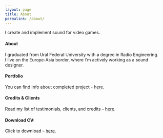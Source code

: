 ```yaml
---
layout: page
title: About
permalink: /about/
---
```


I create and implement sound for video games.

#### About

I graduated from Ural Federal University with a degree in Radio Engineering.
I live on the Europe-Asia border, where I'm actively working as a sound designer.

#### Portfolio

You can find info about completed project - [here](https://ivanvodoleev.github.io/portfolio/).

#### Credits & Clients

Read my list of testimonials, clients, and credits – [here](https://ivanvodoleev.github.io/credits/). 

#### Download CV:

Click to download – [here](https://ivanvodoleev.github.io/cv/).